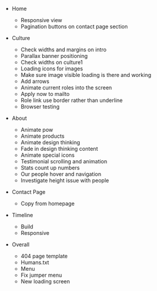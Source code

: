 - Home
	* Responsive view
	* Pagination buttons on contact page section

- Culture
	* Check widths and margins on intro
	* Parallax banner positioning
	* Check widths on culture1
	* Loading icons for images
	* Make sure image visible loading is there and working
	* Add arrows
	* Animate current roles into the screen
	* Apply now to mailto
	* Role link use border rather than underline
	* Browser testing

- About
	* Animate pow
	* Animate products
	* Animate design thinking
	* Fade in design thinking content
	* Animate special icons
	* Testimonial scrolling and animation
	* Stats count up numbers
	* Our people hover and navigation
	* Investigate height issue with people

- Contact Page
	* Copy from homepage

- Timeline
	* Build
	* Responsive

- Overall
	* 404 page template
	* Humans.txt
	* Menu 
	* Fix jumper menu
	* New loading screen
